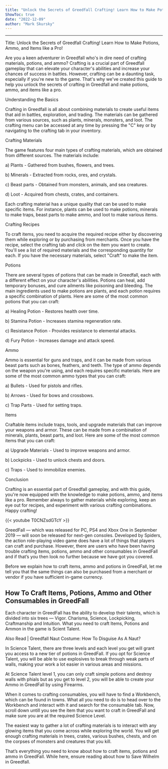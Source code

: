 ```yaml
---
title: "Unlock the Secrets of Greedfall Crafting! Learn How to Make Potions, Ammo, and Items like a Pro!"
ShowToc: true 
date: "2022-12-09"
author: "Mark Skursky"
---
```

*****
Title: Unlock the Secrets of Greedfall Crafting! Learn How to Make Potions, Ammo, and Items like a Pro!

Are you a keen adventurer in Greedfall who's in dire need of crafting materials, potions, and ammo? Crafting is a crucial part of Greedfall gameplay that can elevate your character's abilities and increase your chances of success in battles. However, crafting can be a daunting task, especially if you're new to the game. That's why we've created this guide to help you unlock the secrets of crafting in Greedfall and make potions, ammo, and items like a pro.

Understanding the Basics

Crafting in Greedfall is all about combining materials to create useful items that aid in battles, exploration, and trading. The materials can be gathered from various sources, such as plants, minerals, monsters, and loot. The crafting menu can be accessed at any time by pressing the "C" key or by navigating to the crafting tab in your inventory.

Crafting Materials

The game features four main types of crafting materials, which are obtained from different sources. The materials include:

a) Plants - Gathered from bushes, flowers, and trees.

b) Minerals - Extracted from rocks, ores, and crystals.

c) Beast parts - Obtained from monsters, animals, and sea creatures.

d) Loot - Acquired from chests, crates, and containers.

Each crafting material has a unique quality that can be used to make specific items. For instance, plants can be used to make potions, minerals to make traps, beast parts to make ammo, and loot to make various items.

Crafting Recipes

To craft items, you need to acquire the required recipe either by discovering them while exploring or by purchasing from merchants. Once you have the recipe, select the crafting tab and click on the item you want to create. You'll see a list of required materials and the corresponding quantity for each. If you have the necessary materials, select "Craft" to make the item.

Potions

There are several types of potions that can be made in Greedfall, each with a different effect on your character's abilities. Potions can heal, add temporary bonuses, and cure ailments like poisoning and bleeding. The main ingredients used to make potions are plants, and each potion requires a specific combination of plants. Here are some of the most common potions that you can craft:

a) Healing Potion - Restores health over time.

b) Stamina Potion - Increases stamina regeneration rate.

c) Resistance Potion - Provides resistance to elemental attacks.

d) Fury Potion - Increases damage and attack speed.

Ammo

Ammo is essential for guns and traps, and it can be made from various beast parts such as bones, feathers, and teeth. The type of ammo depends on the weapon you're using, and each requires specific materials. Here are some of the most common ammo types that you can craft:

a) Bullets - Used for pistols and rifles.

b) Arrows - Used for bows and crossbows.

c) Trap Parts - Used for setting traps.

Items

Craftable items include traps, tools, and upgrade materials that can improve your weapons and armor. These can be made from a combination of minerals, plants, beast parts, and loot. Here are some of the most common items that you can craft:

a) Upgrade Materials - Used to improve weapons and armor.

b) Lockpicks - Used to unlock chests and doors.

c) Traps - Used to immobilize enemies.

Conclusion

Crafting is an essential part of Greedfall gameplay, and with this guide, you're now equipped with the knowledge to make potions, ammo, and items like a pro. Remember always to gather materials while exploring, keep an eye out for recipes, and experiment with various crafting combinations. Happy crafting!

{{< youtube T0CNZsdGTcY >}} 



GreedFall — which was released for PC, PS4 and Xbox One in September 2019 — will soon be released for next-gen consoles. Developed by Spiders, the action role-playing video game does have a lot of things that players can craft and purchase. However, there are users who have been having trouble crafting items, potions, ammo and other consumables in GreedFall and if that’s you then look no further because we have got you covered.
 
Before we explain how to craft items, ammo and potions in GreedFall, let me tell you that the same things can also be purchased from a merchant or vendor if you have sufficient in-game currency.
 
## How To Craft Items, Potions, Ammo and Other Consumables in GreedFall
 

 
Each character in GreedFall has the ability to develop their talents, which is divided into six trees — Vigor. Charisma, Science, Lockpicking, Craftmanship and Intuition. What you need to craft Items, Potions and Ammon in the game is Scient Talent.
 
Also Read | Greedfall Naut Costume: How To Disguise As A Naut?
 
In Science Talent, there are three levels and each level you get will grant you access to a new tier of potions in GreedFall. If you opt for Science Talent, you will be able to use explosives to break through weak parts of walls, making your work a lot easier in various areas and missions.
 
At Science Talent level 1, you can only craft simple potions and destroy walls with phials but as you get to level 2, you will be able to create your Ammo in GreedFall by using Firearms.
 
When it comes to crafting consumables, you will have to find a Workbench, which can be found in towns. What all you need to do is to head over to the Workbench and interact with it and search for the consumable tab. Now, scroll down untill you see the item that you want to craft in GreedFall and make sure you are at the required Science Level.
 
The easiest way to gather a lot of crafting materials is to interact with any glowing items that you come across while exploring the world. You will get enough crafting materials in trees, crates, various bushes, chests, and on the corpses of monsters and creatures that you kill.
 
That’s everything you need to know about how to craft items, potions and ammo in GreedFall. While here, ensure reading about how to Save Wilhelm in Greedfall.




